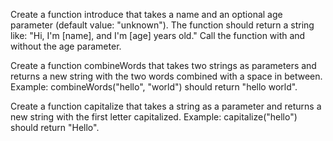 Create a function introduce that takes a name and an optional age parameter (default value: "unknown").
The function should return a string like: "Hi, I'm [name], and I'm [age] years old."
Call the function with and without the age parameter.


Create a function combineWords that takes two strings as parameters and returns a new string with the two words combined with a space in between.
Example: combineWords("hello", "world") should return "hello world".

Create a function capitalize that takes a string as a parameter and returns a new string with the first letter capitalized.
Example: capitalize("hello") should return "Hello".

